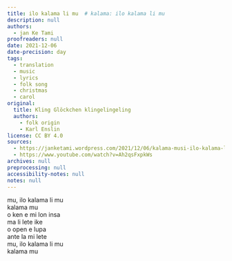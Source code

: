```yaml
---
title: ilo kalama li mu  # kalama: ilo kalama li mu
description: null
authors:
  - jan Ke Tami
proofreaders: null
date: 2021-12-06
date-precision: day
tags:
  - translation
  - music
  - lyrics
  - folk song
  - christmas
  - carol
original:
  title: Kling Glöckchen klingelingeling
  authors:
    - folk origin
    - Karl Enslin
license: CC BY 4.0
sources:
  - https://janketami.wordpress.com/2021/12/06/kalama-musi-ilo-kalama-li-mu/
  - https://www.youtube.com/watch?v=Ah2qsFxpkWs
archives: null
preprocessing: null
accessibility-notes: null
notes: null
---
```


mu, ilo kalama li mu  \
kalama mu  \
o ken e mi lon insa  \
ma li lete ike  \
o open e lupa  \
ante la mi lete  \
mu, ilo kalama li mu  \
kalama mu
